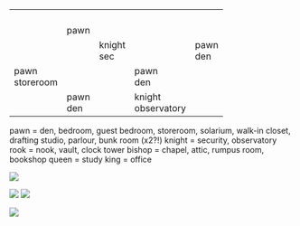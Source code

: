 
|                   |             |               |                       |             |
| ----------------- | ----------- | ------------- | --------------------- | ----------- |
|                   |             |               |                       |             |
|                   |             |               |                       |             |
|                   |             |               |                       |             |
|                   |             |               |                       |             |
|                   | pawn        |               |                       |             |
|                   |             | knight<br>sec |                       | pawn<br>den |
| pawn<br>storeroom |             |               | pawn<br>den           |             |
|                   | pawn<br>den |               | knight<br>observatory |             |
pawn = den, bedroom, guest bedroom, storeroom, solarium, walk-in closet, drafting studio, parlour, bunk room (x2?!)
knight = security, observatory
rook = nook, vault, clock tower
bishop = chapel, attic, rumpus room, bookshop
queen = study
king = office

![](https://i.imgur.com/YUsnt2k.jpeg)


![](https://i.imgur.com/aGeFU5l.png)
![](https://i.imgur.com/IejGJPL.jpeg)

![](https://i.imgur.com/pWedC5k.png)